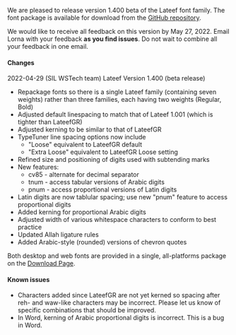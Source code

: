 
We are pleased to release version 1.400 beta of the Lateef font family. The font package is available for download from the [GitHub repository](https://github.com/silnrsi/font-lateef/releases).

We would like to receive all feedback on this version by May 27, 2022. Email Lorna with your feedback **as you find issues**. Do not wait to combine all your feedback in one email.

#### Changes

2022-04-29 (SIL WSTech team) Lateef Version 1.400 (beta release)

- Repackage fonts so there is a single Lateef family (containing seven weights) rather than three families, each having two weights (Regular, Bold)
- Adjusted default linespacing to match that of Lateef 1.001 (which is tighter than LateefGR)
- Adjusted kerning to be similar to that of LateefGR
- TypeTuner line spacing options now include
     - "Loose"  equivalent to LateefGR default
     - "Extra Loose" equivalent to LateefGR Loose setting
- Refined size and positioning of digits used with subtending marks
- New features:
     - cv85 - alternate for decimal separator
     - tnum - access tabular versions of Arabic digits
     - pnum - access proportional versions of Latin digits
- Latin digits are now tablular spacing; use new "pnum" feature to access proportional digits
- Added kerning for proportional Arabic digits
- Adjusted width of various whitespace characters to conform to best practice
- Updated Allah ligature rules
- Added Arabic-style (rounded) versions of chevron quotes

Both desktop and web fonts are provided in a single, all-platforms package on the [Download Page](https://software.sil.org/lateef/download/).

#### Known issues

- Characters added since LateefGR are not yet kerned so spacing after reh- and waw-like characters may be incorrect. Please let us know of specific combinations that should be improved.
- In Word, kerning of Arabic proportional digits is incorrect. This is a bug in Word.


